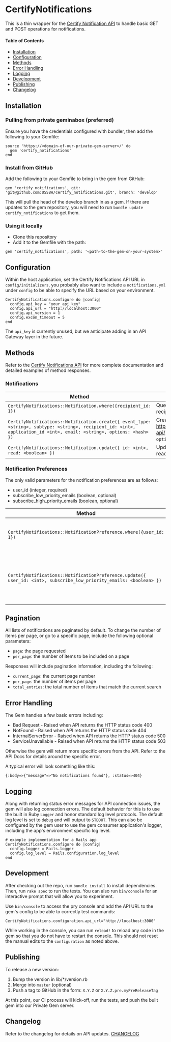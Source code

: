 # CertifyNotifications
This is a thin wrapper for the [Certify Notification API](https://github.com/USSBA/notification-api) to handle basic GET and POST operations for notifications.

#### Table of Contents
- [Installation](#user-content-installation)
- [Configuration](#user-content-configuration)
- [Methods](#user-content-methods)
- [Error Handling](#user-content-error-handling)
- [Logging](#user-content-logging)
- [Development](#user-content-development)
- [Publishing](#user-content-publishing)
- [Changelog](#user-content-changelog)

## Installation

### Pulling from private geminabox (preferred)

Ensure you have the credentials configured with bundler, then add the following to your Gemfile:
```
source 'https://<domain-of-our-private-gem-server>/' do
  gem 'certify_notifications'
end
```

### Install from GitHub

Add the following to your Gemfile to bring in the gem from GitHub:

```
gem 'certify_notifications', git: 'git@github.com:USSBA/certify_notifications.git', branch: 'develop'
```

This will pull the head of the develop branch in as a gem.  If there are updates to the gem repository, you will need to run `bundle update certify_notifications` to get them.

### Using it locally

* Clone this repository
* Add it to the Gemfile with the path:

```
gem 'certify_notifications', path: '<path-to-the-gem-on-your-system>'
```
## Configuration
Within the host application, set the Certify Notifications API URL in `config/initializers`, you probably also want to include a `notifications.yml` under `config` to be able to specify the URL based on your environment.

```
CertifyNotifications.configure do |config|
  config.api_key = "your_api_key"
  config.api_url = "http://localhost:3000"
  config.api_version = 1
  config.excon_timeout = 5
end
```
The `api_key` is currently unused, but we anticipate adding in an API Gateway layer in the future.

## Methods
Refer to the [Certify Notifications API](https://github.com/USSBA/notifications-api) for more complete documentation and detailed examples of method responses.

### Notifications
| Method | Description |
| ------ | ----------- |
| `CertifyNotifications::Notification.where({recipient_id: 1})` | Query for all notifications for recipient_id = 1 |
| `CertifyNotifications::Notification.create({ event_type: <string>, subtype: <string>, recipient_id: <int>, application_id <int>, email: <string>, options: <hash> })` | Create a new notification. Refer to https://github.com/USSBA/notification-api/ for valid `event_type`, `subtype`, and `options` values. |
| `CertifyNotifications::Notification.update({ id: <int>, read: <boolean> })` | Update a notification. Ex. mark it as read |

### Notification Preferences

The only valid parameters for the notification preferences are as follows:
* user_id (integer, required)
* subscribe_low_priority_emails (boolean, optional)
* subscribe_high_priority_emails (boolean, optional)

| Method | Description |
| ------ | ----------- |
| `CertifyNotifications::NotificationPreference.where({user_id: 1})` | Query for the preferences for user_id = 1 |
| `CertifyNotifications::NotificationPreference.update({ user_id: <int>, subscribe_low_priority_emails: <boolean> })` | Update notifications preferences. Ex. unsubscribe a user from low priority emails |

## Pagination

All lists of notifications are paginated by default.  To change the number of items per page, or go to a specific page, include the following optional parameters:
- `page`: the page requested
- `per_page`: the number of items to be included on a page

Responses will include pagination information, including the following:
- `current_page`: the current page number
- `per_page`: the number of items per page
- `total_entries`: the total number of items that match the current search

## Error Handling

The Gem handles a few basic errors including:

* Bad Request - Raised when API returns the HTTP status code 400
* NotFound - Raised when API returns the HTTP status code 404
* InternalServerError - Raised when API returns the HTTP status code 500
* ServiceUnavailable - Raised when API returns the HTTP status code 503

Otherwise the gem will return more specific errors from the API. Refer to the API Docs for details around the specific error.

A typical error will look something like this:
```
{:body=>{"message"=>"No notifications found"}, :status=>404}
```

## Logging
Along with returning status error messages for API connection issues, the gem will also log connection errors.  The default behavior for this is to use the built in Ruby `Logger` and honor standard log level protocols.  The default log level is set to `debug` and will output to `STDOUT`.  This can also be configured by the gem user to use the gem consumer application's logger, including the app's environment specific log level.
```
# example implementation for a Rails app
CertifyNotifications.configure do |config|
  config.logger = Rails.logger
  config.log_level = Rails.configuration.log_level
end
```

## Development
After checking out the repo, run `bundle install` to install dependencies. Then, run `rake spec` to run the tests. You can also run `bin/console` for an interactive prompt that will allow you to experiment.

Use `bin/console` to access the pry console and add the API URL to the gem's config to be able to correctly test commands:
```
CertifyNotifications.configuration.api_url="http://localhost:3000"
```
While working in the console, you can run `reload!` to reload any code in the gem so that you do not have to restart the console.  This should not reset the manual edits to the `configuration` as noted above.

## Publishing
To release a new version:

  1. Bump the version in lib/\*/version.rb
  1. Merge into `master` (optional)
  1. Push a tag to GitHub in the form: `X.Y.Z` or `X.Y.Z.pre.myPreReleaseTag`

At this point, our CI process will kick-off, run the tests, and push the built gem into our Private Gem server.

## Changelog
Refer to the changelog for details on API updates. [CHANGELOG](CHANGELOG.md)
